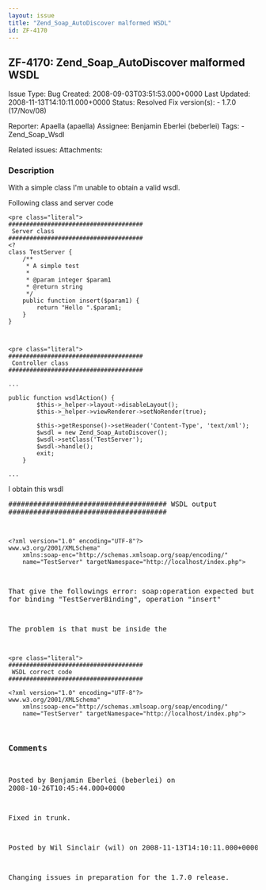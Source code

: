 ```yaml
---
layout: issue
title: "Zend_Soap_AutoDiscover malformed WSDL"
id: ZF-4170
---
```


ZF-4170: Zend\_Soap\_AutoDiscover malformed WSDL
------------------------------------------------

 Issue Type: Bug Created: 2008-09-03T03:51:53.000+0000 Last Updated: 2008-11-13T14:10:11.000+0000 Status: Resolved Fix version(s): - 1.7.0 (17/Nov/08)
 
 Reporter:  Apaella (apaella)  Assignee:  Benjamin Eberlei (beberlei)  Tags: - Zend\_Soap\_Wsdl
 
 Related issues: 
 Attachments: 
### Description

With a simple class I'm unable to obtain a valid wsdl.

Following class and server code

 
    <pre class="literal"> 
    ######################################
     Server class
    ######################################
    <?
    class TestServer {
        /**
         * A simple test
         *
         * @param integer $param1
         * @return string
         */
        public function insert($param1) {
            return "Hello ".$param1;
        }
    }


 
    <pre class="literal"> 
    ######################################
     Controller class
    ######################################
    
    ...
    
    public function wsdlAction() {
            $this->_helper->layout->disableLayout();
            $this->_helper->viewRenderer->setNoRender(true);
            
            $this->getResponse()->setHeader('Content-Type', 'text/xml');  
            $wsdl = new Zend_Soap_AutoDiscover();
            $wsdl->setClass('TestServer');  
            $wsdl->handle();  
            exit;  
        }
    
    ...


 I obtain this wsdl 
    <pre class="literal"> 
    ######################################
     WSDL output
    ######################################
    
    
    <?xml version="1.0" encoding="UTF-8"?>
    www.w3.org/2001/XMLSchema"
        xmlns:soap-enc="http://schemas.xmlsoap.org/soap/encoding/"
        name="TestServer" targetNamespace="http://localhost/index.php">
        
                
                


That give the followings error: soap:operation expected but not found for binding "TestServerBinding", operation "insert"

The problem is that must be inside the

 
    <pre class="literal"> 
    ######################################
     WSDL correct code
    ######################################
    
    <?xml version="1.0" encoding="UTF-8"?>
    www.w3.org/2001/XMLSchema"
        xmlns:soap-enc="http://schemas.xmlsoap.org/soap/encoding/"
        name="TestServer" targetNamespace="http://localhost/index.php">
        
                
                


 

 

### Comments

Posted by Benjamin Eberlei (beberlei) on 2008-10-26T10:45:44.000+0000

Fixed in trunk.

 

 

Posted by Wil Sinclair (wil) on 2008-11-13T14:10:11.000+0000

Changing issues in preparation for the 1.7.0 release.

 

 
